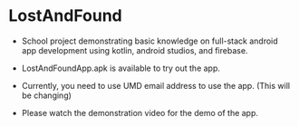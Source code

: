 # LostAndFound
 - School project demonstrating basic knowledge on full-stack android app development using kotlin, android studios, and firebase.
 
 - LostAndFoundApp.apk is available to try out the app.
 
 - Currently, you need to use UMD email address to use the app. (This will be changing)
 
 - Please watch the demonstration video for the demo of the app.
 
